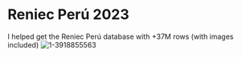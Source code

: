 # Reniec Perú 2023
I helped get the Reniec Perú database with +37M rows (with images included)
![1-3918855563](https://github.com/user-attachments/assets/8cd02dac-d31d-4128-a313-db5c892ac026)
